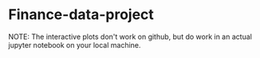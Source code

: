 # Finance-data-project

NOTE: The interactive plots don't work on github, but do work in an actual jupyter notebook on your local machine.
